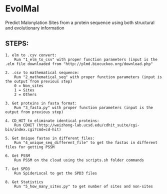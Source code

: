 # EvolMal
Predict Malonylation Sites from a protein sequence using both structural and evolutionary information

## STEPS:  
    1. elm to .csv convert:
        Run "1_elm_to_csv" with proper function parameters (input is the .elm file downloaded from "http://plmd.biocuckoo.org/download.php"

    2. .csv to mathematical sequence:
        Run "2_mathematical_seq" with proper function parameters (input is the output from previous step)
        0 = Non_sites
        1 = Sites
        2 = Others

    3. Get proteins in fasta format:
        Run "3_fasta.py" with proper function parameters (input is the output from previous step)

    4. CD_HIT to eliminate identical proteins:
        Run CDHIT (http://weizhong-lab.ucsd.edu/cdhit_suite/cgi-bin/index.cgi?cmd=cd-hit)

    5. Get Unique fastas in different files:
        Run "4_unique_seq_different_file" to get the fastas in different files for getting PSSM

    6. Get PSSM
        Run PSSM on the cloud using the scripts.sh folder commands

    7. Get SPD3
        Run SpiderLocal to get the SPD3 files

    8. Get Statistics
        Run "5_how_many_sites.py" to get number of sites and non-sites